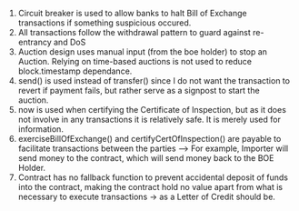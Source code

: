 1) Circuit breaker is used to allow banks to halt Bill of Exchange transactions if something suspicious occured.
2) All transactions follow the withdrawal pattern to guard against re-entrancy and DoS
3) Auction design uses manual input (from the boe holder) to stop an Auction. Relying on time-based auctions is not used to reduce block.timestamp dependance.
4) send() is used instead of transfer() since I do not want the transaction to revert if payment fails, but rather serve as a signpost to start the auction.
5) now is used when certifying the Certificate of Inspection, but as it does not involve in any transactions it is relatively safe. It is merely used for information.
6) exerciseBillOfExchange() and certifyCertOfInspection() are payable to facilitate transactions between the parties --> For example, Importer will send money to the contract, which will send money back to the BOE Holder.
7) Contract has no fallback function to prevent accidental deposit of funds into the contract, making the contract hold no value apart from what is necessary to execute transactions -> as a Letter of Credit should be.